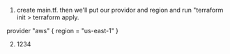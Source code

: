 1. create main.tf. then we'll put our providor and region and run "terraform init > terraform apply.

provider "aws" {
  region = "us-east-1"
}

2. 1234 
